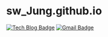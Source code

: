 # sw_Jung.github.io

[![Tech Blog Badge](http://img.shields.io/badge/-Tech%20blog-black?style=flat-square&logo=github&link=https://github.com/StandardCircle/)](https://github.com/StandardCircle/)
[![Gmail Badge](https://img.shields.io/badge/mae01181@gmail.com-d14836?style=flat-square&logo=mae01181@gmail.com&logoColor=white&link=mailto:mae01181@gmail.com)](mailto:mae01181@gmail.com)
